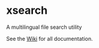 # xsearch

A multilingual file search utility

See the [Wiki](https://github.com/clarkcb/xsearch/wiki) for all documentation.

